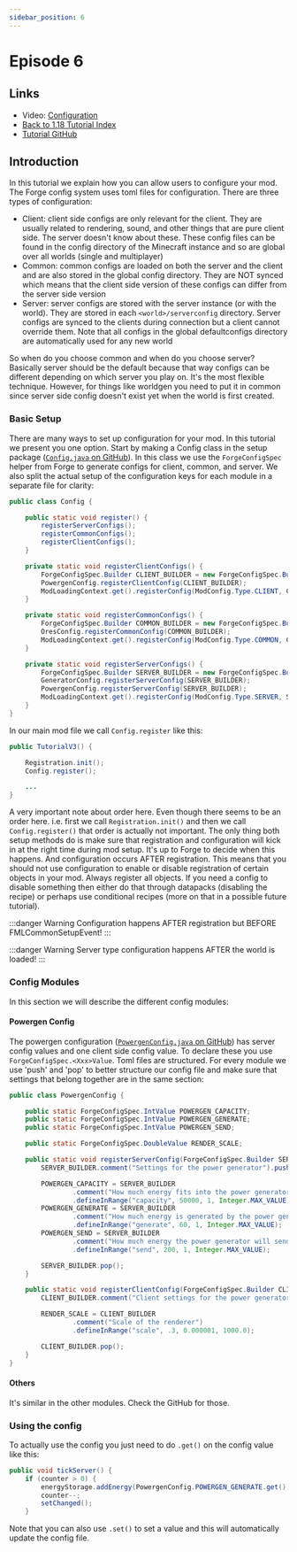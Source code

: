 ```yaml
---
sidebar_position: 6
---
```


# Episode 6

## Links

* Video: [Configuration](https://www.youtube.com/watch?v=e8CdEqQ4hRM&ab_channel=JorritTyberghein)
* [Back to 1.18 Tutorial Index](./1.18.md)
* [Tutorial GitHub](https://github.com/McJty/TutorialV3)

## Introduction

In this tutorial we explain how you can allow users to configure your mod. The Forge config system uses toml files for configuration. There are three types of configuration:

* Client: client side configs are only relevant for the client. They are usually related to rendering, sound, and other things that are pure client side. The server doesn't know about these. These config files can be found in the config directory of the Minecraft instance and so are global over all worlds (single and multiplayer)
* Common: common configs are loaded on both the server and the client and are also stored in the global config directory. They are NOT synced which means that the client side version of these configs can differ from the server side version
* Server: server configs are stored with the server instance (or with the world). They are stored in each `<world>/serverconfig` directory. Server configs are synced to the clients during connection but a client cannot override them. Note that all configs in the global defaultconfigs directory are automatically used for any new world

So when do you choose common and when do you choose server? Basically server should be the default because that way configs can be different depending on which server you play on. It's the most flexible technique. However, for things like worldgen you need to put it in common since server side config doesn't exist yet when the world is first created.

### Basic Setup

There are many ways to set up configuration for your mod. In this tutorial we present you one option. Start by making a Config class in the setup package ([`Config.java` on GitHub](https://github.com/McJty/TutorialV3/blob/main/src/main/java/com/example/tutorialv3/setup/Config.java)). In this class we use the `ForgeConfigSpec` helper from Forge to generate configs for client, common, and server. We also split the actual setup of the configuration keys for each module in a separate file for clarity:

```java
public class Config {

    public static void register() {
        registerServerConfigs();
        registerCommonConfigs();
        registerClientConfigs();
    }

    private static void registerClientConfigs() {
        ForgeConfigSpec.Builder CLIENT_BUILDER = new ForgeConfigSpec.Builder();
        PowergenConfig.registerClientConfig(CLIENT_BUILDER);
        ModLoadingContext.get().registerConfig(ModConfig.Type.CLIENT, CLIENT_BUILDER.build());
    }

    private static void registerCommonConfigs() {
        ForgeConfigSpec.Builder COMMON_BUILDER = new ForgeConfigSpec.Builder();
        OresConfig.registerCommonConfig(COMMON_BUILDER);
        ModLoadingContext.get().registerConfig(ModConfig.Type.COMMON, COMMON_BUILDER.build());
    }

    private static void registerServerConfigs() {
        ForgeConfigSpec.Builder SERVER_BUILDER = new ForgeConfigSpec.Builder();
        GeneratorConfig.registerServerConfig(SERVER_BUILDER);
        PowergenConfig.registerServerConfig(SERVER_BUILDER);
        ModLoadingContext.get().registerConfig(ModConfig.Type.SERVER, SERVER_BUILDER.build());
    }
}
```

In our main mod file we call `Config.register` like this:

```java
public TutorialV3() {

    Registration.init();
    Config.register();

    ...
}
```

A very important note about order here.
Even though there seems to be an order here. i.e. first we call `Registration.init()` and then we call `Config.register()` that order is actually not important.
The only thing both setup methods do is make sure that registration and configuration will kick in at the right time during mod setup.
It's up to Forge to decide when this happens.
And configuration occurs AFTER registration.
This means that you should not use configuration to enable or disable registration of certain objects in your mod.
Always register all objects.
If you need a config to disable something then either do that through datapacks (disabling the recipe) or perhaps use conditional recipes (more on that in a possible future tutorial).

:::danger Warning
Configuration happens AFTER registration but BEFORE FMLCommonSetupEvent!
:::

:::danger Warning
Server type configuration happens AFTER the world is loaded!
:::

### Config Modules

In this section we will describe the different config modules:

#### Powergen Config

The powergen configuration ([`PowergenConfig.java` on GitHub](https://github.com/McJty/TutorialV3/blob/main/src/main/java/com/example/tutorialv3/blocks/PowergenConfig.java)) has server config values and one client side config value.
To declare these you use `ForgeConfigSpec.<Xxx>Value`. Toml files are structured.
For every module we use 'push' and 'pop' to better structure our config file and make sure that settings that belong together are in the same section:

```java
public class PowergenConfig {

    public static ForgeConfigSpec.IntValue POWERGEN_CAPACITY;
    public static ForgeConfigSpec.IntValue POWERGEN_GENERATE;
    public static ForgeConfigSpec.IntValue POWERGEN_SEND;

    public static ForgeConfigSpec.DoubleValue RENDER_SCALE;

    public static void registerServerConfig(ForgeConfigSpec.Builder SERVER_BUILDER) {
        SERVER_BUILDER.comment("Settings for the power generator").push("powergen");

        POWERGEN_CAPACITY = SERVER_BUILDER
                .comment("How much energy fits into the power generator")
                .defineInRange("capacity", 50000, 1, Integer.MAX_VALUE);
        POWERGEN_GENERATE = SERVER_BUILDER
                .comment("How much energy is generated by the power generator")
                .defineInRange("generate", 60, 1, Integer.MAX_VALUE);
        POWERGEN_SEND = SERVER_BUILDER
                .comment("How much energy the power generator will send out to adjacent blocks every tick")
                .defineInRange("send", 200, 1, Integer.MAX_VALUE);

        SERVER_BUILDER.pop();
    }

    public static void registerClientConfig(ForgeConfigSpec.Builder CLIENT_BUILDER) {
        CLIENT_BUILDER.comment("Client settings for the power generator").push("powergen");

        RENDER_SCALE = CLIENT_BUILDER
                .comment("Scale of the renderer")
                .defineInRange("scale", .3, 0.000001, 1000.0);

        CLIENT_BUILDER.pop();
    }
}
```

#### Others

It's similar in the other modules. Check the GitHub for those.

### Using the config

To actually use the config you just need to do `.get()` on the config value like this:

```java
public void tickServer() {
    if (counter > 0) {
        energyStorage.addEnergy(PowergenConfig.POWERGEN_GENERATE.get());
        counter--;
        setChanged();
    }
```

Note that you can also use `.set()` to set a value and this will automatically update the config file.
